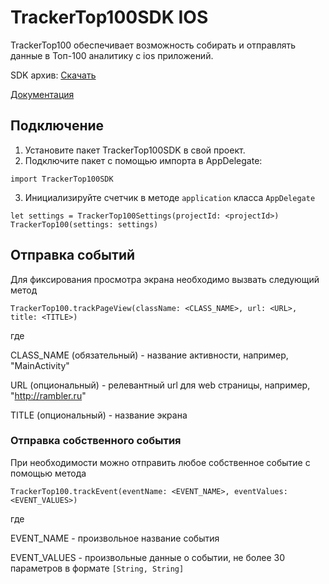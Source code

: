 # TrackerTop100SDK IOS
TrackerTop100 обеспечивает возможность собирать и отправлять данные в Топ-100 аналитику с ios приложений.

SDK архив: [Скачать](https://github.com/top-100-writer/top100-tracker-ios-sdk/releases/download/1.2.0/TrackerTop100SDK.xcframework.zip)

[Документация](https://top-100-writer.gitbook.io/top100-documentation/ios-sdk-beta)

## Подключение
1. Установите пакет TrackerTop100SDK в свой проект.
2. Подключите пакет с помощью импорта в AppDelegate:
```
import TrackerTop100SDK
``` 
3. Инициализируйте счетчик в методе `application` класса `AppDelegate`
```
let settings = TrackerTop100Settings(projectId: <projectId>)
TrackerTop100(settings: settings)
```
## Отправка событий
Для фиксирования просмотра экрана необходимо вызвать следующий метод
```
TrackerTop100.trackPageView(className: <CLASS_NAME>, url: <URL>, title: <TITLE>)
```
где 

CLASS_NAME (обязательный) - название активности, например, "MainActivity"

URL (опциональный) - релевантный url для web страницы, например, "http://rambler.ru"

TITLE (опциональный) - название экрана

### Отправка собственного события
При необходимости можно отправить любое собственное событие с помощью метода
```
TrackerTop100.trackEvent(eventName: <EVENT_NAME>, eventValues: <EVENT_VALUES>)
```
где

EVENT_NAME - произвольное название события

EVENT_VALUES - произвольные данные о событии, не более 30 параметров в формате `[String, String]`
